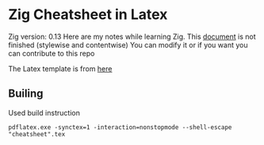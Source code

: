 Zig Cheatsheet in Latex
=========================
Zig version: 0.13
Here are my notes while learning Zig.
This [document](cheatsheet.pdf) is not finished (stylewise and contentwise)
You can modify it or if you want you can contribute to this repo

The Latex template is from [here](https://latex-ninja.com/2019/07/15/cheat-sheets-and-study-summaries/)

Builing 
------------------------
Used build instruction 
```
pdflatex.exe -synctex=1 -interaction=nonstopmode --shell-escape "cheatsheet".tex
```